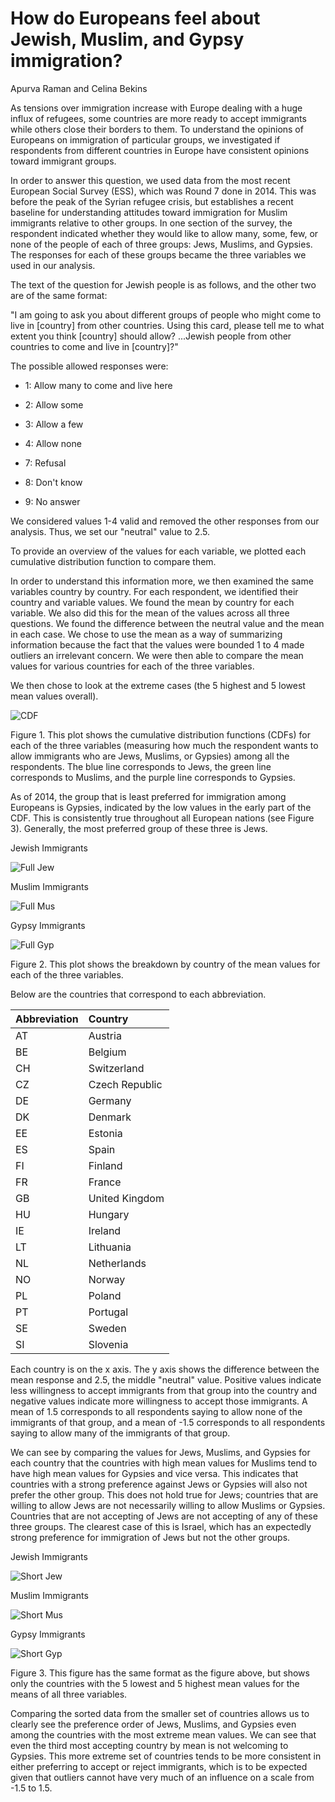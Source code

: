 # How do Europeans feel about Jewish, Muslim, and Gypsy immigration?
Apurva Raman and Celina Bekins

As tensions over immigration increase with Europe dealing with a huge influx of refugees, some countries are more ready to accept immigrants while others close their borders to them. To understand the opinions of Europeans on immigration of particular groups, we investigated if respondents from different countries in Europe have consistent opinions toward immigrant groups.

In order to answer this question, we used data from the most recent European Social Survey (ESS), which was Round 7 done in 2014. This was before the peak of the Syrian refugee crisis, but establishes a recent baseline for understanding attitudes toward immigration for Muslim immigrants relative to other groups. In one section of the survey, the respondent indicated whether they would like to allow many, some, few, or none of the people of each of three groups: Jews, Muslims, and Gypsies. The responses for each of these groups became the three variables we used in our analysis.

The text of the question for Jewish people is as follows, and the other two are of the same format:

"I am going to ask you about different groups of people who might come to live in [country] from other countries. Using this card, please tell me to what extent you think [country] should allow? ...Jewish people from other countries to come and live in [country]?"

  The possible allowed responses were:

  * 1: 	Allow many to come and live here 	

  * 2: 	Allow some 	

  * 3: 	Allow a few 		 

  * 4: 	Allow none 	

  * 7: 	Refusal

  * 8: 	Don't know

  * 9: 	No answer

We considered values 1-4 valid and removed the other responses from our analysis. Thus, we set our "neutral" value to 2.5.

To provide an overview of the values for each variable, we plotted each cumulative distribution function to compare them.

In order to understand this information more, we then examined the same variables country by country. For each respondent, we identified their country and variable values. We found the mean by country for each variable. We also did this for the mean of the values across all three questions. We found the difference between the neutral value and the mean in each case. We chose to use the mean as a way of summarizing information because the fact that the values were bounded 1 to 4 made outliers an irrelevant concern. We were then able to compare the mean values for various countries for each of the three variables.

We then chose to look at the extreme cases (the 5 highest and 5 lowest mean values overall).


![CDF](/cdf.png)

Figure 1. This plot shows the cumulative distribution functions (CDFs) for each of the three variables (measuring how much the respondent wants to allow immigrants who are Jews, Muslims, or Gypsies) among all the respondents. The blue line corresponds to Jews, the green line corresponds to Muslims, and the purple line corresponds to Gypsies.

As of 2014, the group that is least preferred for immigration among Europeans is Gypsies, indicated by the low values in the early part of the CDF. This is consistently true throughout all European nations (see Figure 3). Generally, the most preferred group of these three is Jews.


Jewish Immigrants

![Full Jew](/fulljew.png)

Muslim Immigrants

![Full Mus](/fullmus.png)

Gypsy Immigrants

![Full Gyp](/fullgyp.png)

Figure 2. This plot shows the breakdown by country of the mean values for each of the three variables.

Below are the countries that correspond to each abbreviation.

| Abbreviation  | Country       |
| :------------ |:--------------|
| AT            | Austria       |
| BE            | Belgium       |
| CH            | Switzerland   |
| CZ            | Czech Republic|
| DE            | Germany       |
| DK            | Denmark       |
| EE            | Estonia       |
| ES            | Spain         |
| FI            | Finland       |
| FR            | France        |
| GB            | United Kingdom|
| HU            | Hungary       |
| IE            | Ireland       |
| LT            | Lithuania     |
| NL            | Netherlands   |
| NO            | Norway        |
| PL            | Poland        |
| PT            | Portugal      |
| SE            | Sweden        |
| SI            | Slovenia      |

Each country is on the x axis. The y axis shows the difference between the mean response and 2.5, the middle "neutral" value. Positive values indicate less willingness to accept immigrants from that group into the country and negative values indicate more willingness to accept those immigrants. A mean of 1.5 corresponds to all respondents saying to allow none of the immigrants of that group, and a mean of -1.5 corresponds to all respondents saying to allow many of the immigrants of that group.

We can see by comparing the values for Jews, Muslims, and Gypsies for each country that the countries with high mean values for Muslims tend to have high mean values for Gypsies and vice versa. This indicates that countries with a strong preference against Jews or Gypsies will also not prefer the other group. This does not hold true for Jews; countries that are willing to allow Jews are not necessarily willing to allow Muslims or Gypsies. Countries that are not accepting of Jews are not accepting of any of these three groups. The clearest case of this is Israel, which has an expectedly strong preference for immigration of Jews but not the other groups.


Jewish Immigrants

![Short Jew](/shortjew.png)

Muslim Immigrants

![Short Mus](/shortmus.png)

Gypsy Immigrants

![Short Gyp](/shortgyp.png)

Figure 3. This figure has the same format as the figure above, but shows only the countries with the 5 lowest and 5 highest mean values for the means of all three variables.

Comparing the sorted data from the smaller set of countries allows us to clearly see the preference order of Jews, Muslims, and Gypsies even among the countries with the most extreme mean values. We can see that even the third most accepting country by mean is not welcoming to Gypsies. This more extreme set of countries tends to be more consistent in either preferring to accept or reject immigrants, which is to be expected given that outliers cannot have very much of an influence on a scale from -1.5 to 1.5.
